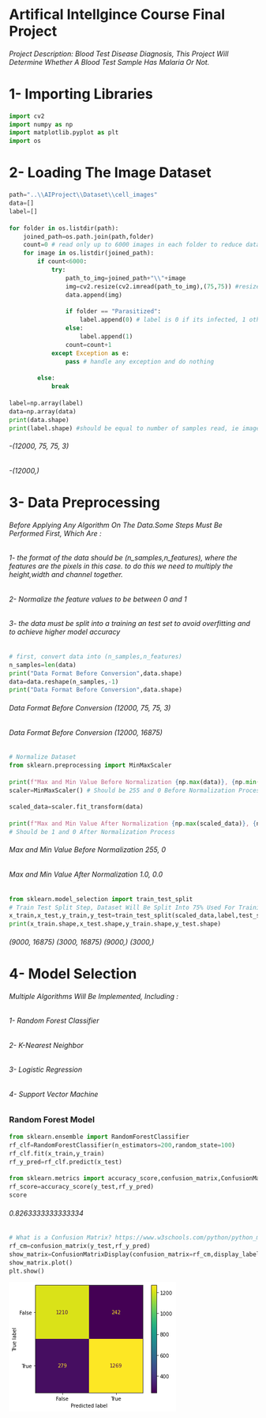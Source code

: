 # Artifical Intellgince Course Final Project

###### Project Description: Blood Test Disease Diagnosis, This Project Will Determine Whether A Blood Test Sample Has Malaria Or Not.

# 1- Importing Libraries
```python
import cv2
import numpy as np
import matplotlib.pyplot as plt
import os
```

# 2- Loading The Image Dataset
```python
path="..\\AIProject\\Dataset\\cell_images"
data=[]
label=[]

for folder in os.listdir(path):
    joined_path=os.path.join(path,folder)
    count=0 # read only up to 6000 images in each folder to reduce data size
    for image in os.listdir(joined_path):
        if count<6000:
            try:
                path_to_img=joined_path+"\\"+image
                img=cv2.resize(cv2.imread(path_to_img),(75,75)) #resize all images into 75 by 75 pixels
                data.append(img)
        
                if folder == "Parasitized":
                    label.append(0) # label is 0 if its infected, 1 otherwise
                else:
                    label.append(1)
                count=count+1
            except Exception as e:
                pass # handle any exception and do nothing
     
        else:
            break

label=np.array(label)
data=np.array(data)
print(data.shape) 
print(label.shape) #should be equal to number of samples read, ie images.
```
###### -(12000, 75, 75, 3)
###### -(12000,)



# 3- Data Preprocessing

###### Before Applying Any Algorithm On The Data.Some Steps Must Be Performed First, Which Are :
######    1- the format of the data should be (n_samples,n_features), where the features are the pixels in this case. to do this we need to multiply the height,width and channel together.
######   2- Normalize the feature values to be between 0 and 1
######   3- the data must be split into a training an test set to avoid overfitting and to achieve higher model accuracy
```python
# first, convert data into (n_samples,n_features)
n_samples=len(data)
print("Data Format Before Conversion",data.shape)
data=data.reshape(n_samples,-1)
print("Data Format Before Conversion",data.shape)
```

###### Data Format Before Conversion (12000, 75, 75, 3)
###### Data Format Before Conversion (12000, 16875)
```python
# Normalize Dataset
from sklearn.preprocessing import MinMaxScaler

print(f"Max and Min Value Before Normalization {np.max(data)}, {np.min(data)}")
scaler=MinMaxScaler() # Should be 255 and 0 Before Normalization Process

scaled_data=scaler.fit_transform(data)

print(f"Max and Min Value After Normalization {np.max(scaled_data)}, {np.min(scaled_data)}")
# Should be 1 and 0 After Normalization Process
```
###### Max and Min Value Before Normalization 255, 0
###### Max and Min Value After Normalization 1.0, 0.0

```python
from sklearn.model_selection import train_test_split
# Train Test Split Step, Dataset Will Be Split Into 75% Used For Training, The Other 25% For Testing
x_train,x_test,y_train,y_test=train_test_split(scaled_data,label,test_size=0.25,random_state=100)
print(x_train.shape,x_test.shape,y_train.shape,y_test.shape)
```
###### (9000, 16875) (3000, 16875) (9000,) (3000,)


# 4- Model Selection

###### Multiple Algorithms Will Be Implemented, Including :

######   1- Random Forest Classifier
######   2- K-Nearest Neighbor
######   3- Logistic Regression
######   4- Support Vector Machine

### Random Forest Model

```python
from sklearn.ensemble import RandomForestClassifier
rf_clf=RandomForestClassifier(n_estimators=200,random_state=100)
rf_clf.fit(x_train,y_train)
rf_y_pred=rf_clf.predict(x_test)

from sklearn.metrics import accuracy_score,confusion_matrix,ConfusionMatrixDisplay
rf_score=accuracy_score(y_test,rf_y_pred)
score
```
###### 0.8263333333333334

```python
# What is a Confusion Matrix? https://www.w3schools.com/python/python_ml_confusion_matrix.asp
rf_cm=confusion_matrix(y_test,rf_y_pred)
show_matrix=ConfusionMatrixDisplay(confusion_matrix=rf_cm,display_labels=[False,True])
show_matrix.plot()
plt.show()
```

![Confusion Matrix](https://github.com/isaacalabdi1998/Blood-Test-Disease-Diagnosis/raw/main/Dataset/Confusion%20Matrix.png)



